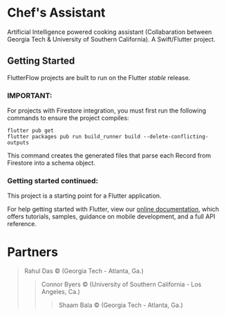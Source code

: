 # Chef's Assistant

Artificial Intelligence powered cooking assistant (Collabaration between Georgia Tech & University of Southern California). A Swift/Flutter project.

## Getting Started

FlutterFlow projects are built to run on the Flutter _stable_ release.

### IMPORTANT:

For projects with Firestore integration, you must first run the following commands to ensure the project compiles:

```
flutter pub get
flutter packages pub run build_runner build --delete-conflicting-outputs
```

This command creates the generated files that parse each Record from Firestore into a schema object.

### Getting started continued:

This project is a starting point for a Flutter application.

For help getting started with Flutter, view our
[online documentation](https://flutter.dev/docs), which offers tutorials,
samples, guidance on mobile development, and a full API reference.

# Partners

> Rahul Das © (Georgia Tech - Atlanta, Ga.) 
>> Connor Byers © (University of Southern California - Los Angeles, Ca.)
>>> Shaam Bala © (Georgia Tech - Atlanta, Ga.)
